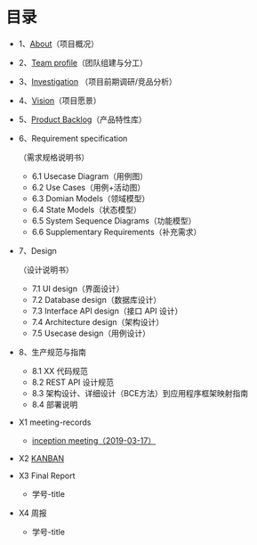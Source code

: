 # 目录

- 1、[About](doc/01/about.md)（项目概况）

- 2、[Team profile](doc/02/team-profile.md)（团队组建与分工）

- 3、[Investigation](doc/03/investigation.md) （项目前期调研/竞品分析）

- 4、[Vision](doc/04/vision.md)（项目愿景）

- 5、[Product Backlog](doc/05/product-backlog.md)（产品特性库）

- 6、Requirement specification

  （需求规格说明书）

  - 6.1 Usecase Diagram（用例图）
  - 6.2 Use Cases（用例+活动图）
  - 6.3 Domian Models（领域模型）
  - 6.4 State Models（状态模型）
  - 6.5 System Sequence Diagrams（功能模型）
  - 6.6 Supplementary Requirements（补充需求）

- 7、Design

  （设计说明书）

  - 7.1 UI design（界面设计）
  - 7.2 Database design（数据库设计）
  - 7.3 Interface API design（接口 API 设计）
  - 7.4 Architecture design（架构设计）
  - 7.5 Usecase design（用例设计）

- 8、生产规范与指南

  - 8.1 XX 代码规范
  - 8.2 REST API 设计规范
  - 8.3 架构设计、详细设计（BCE方法）到应用程序框架映射指南
  - 8.4 部署说明

- X1  meeting-records

  - [inception meeting（2019-03-17）](doc/X1/meeting-01-20190317.md)

- X2  [KANBAN](https://github.com/orgs/TimeForCoin/projects?tdsourcetag=s_pctim_aiomsg)

- X3  Final Report

  - 学号-title

- X4  周报

  - 学号-title

   